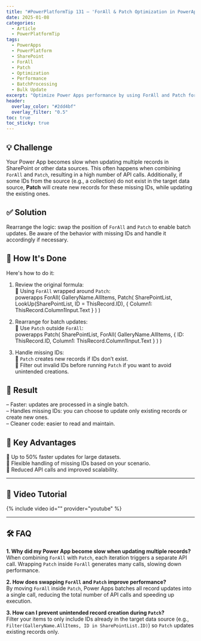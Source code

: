 ```yaml
---
title: "#PowerPlatformTip 131 – 'ForAll & Patch Optimization in PowerApps'"
date: 2025-01-08
categories:
  - Article
  - PowerPlatformTip
tags:
  - PowerApps
  - PowerPlatform
  - SharePoint
  - ForAll
  - Patch
  - Optimization
  - Performance
  - BatchProcessing
  - Bulk Update
excerpt: "Optimize Power Apps performance by using ForAll and Patch for bulk updates—reduce API calls, speed up batch processing, and handle missing IDs efficiently."
header:
  overlay_color: "#2dd4bf"
  overlay_filter: "0.5"
toc: true
toc_sticky: true
---
```


## 💡 Challenge
Your Power App becomes slow when updating multiple records in SharePoint or other data sources. This often happens when combining `ForAll` and `Patch`, resulting in a high number of API calls. Additionally, if some IDs from the source (e.g., a collection) do not exist in the target data source, **Patch** will create new records for these missing IDs, while updating the existing ones.

## ✅ Solution
Rearrange the logic: swap the position of `ForAll` and `Patch` to enable batch updates. Be aware of the behavior with missing IDs and handle it accordingly if necessary.

## 🔧 How It's Done
Here's how to do it:
1. Review the original formula:  
   🔸 Using `ForAll` wrapped around `Patch`:  
   powerapps
   ForAll(
     GalleryName.AllItems,
     Patch(
       SharePointList,
       LookUp(SharePointList, ID = ThisRecord.ID),
       { Column1: ThisRecord.Column1Input.Text }
     )
   )
   
2. Rearrange for batch updates:  
   🔸 Use `Patch` outside `ForAll`:  
   powerapps
   Patch(
     SharePointList,
     ForAll(
       GalleryName.AllItems,
       {
         ID: ThisRecord.ID,
         Column1: ThisRecord.Column1Input.Text
       }
     )
   )
   
3. Handle missing IDs:  
   🔸 `Patch` creates new records if IDs don’t exist.  
   🔸 Filter out invalid IDs before running `Patch` if you want to avoid unintended creations.

## 🎉 Result
– Faster: updates are processed in a single batch.  
– Handles missing IDs: you can choose to update only existing records or create new ones.  
– Cleaner code: easier to read and maintain.

## 🌟 Key Advantages
🔸 Up to 50% faster updates for large datasets.  
🔸 Flexible handling of missing IDs based on your scenario.  
🔸 Reduced API calls and improved scalability.

---

## 🎥 Video Tutorial
{% include video id="" provider="youtube" %}

---

## 🛠️ FAQ
**1. Why did my Power App become slow when updating multiple records?**  
When combining `ForAll` with `Patch`, each iteration triggers a separate API call. Wrapping `Patch` inside `ForAll` generates many calls, slowing down performance.

**2. How does swapping `ForAll` and `Patch` improve performance?**  
By moving `ForAll` inside `Patch`, Power Apps batches all record updates into a single call, reducing the total number of API calls and speeding up execution.

**3. How can I prevent unintended record creation during `Patch`?**  
Filter your items to only include IDs already in the target data source (e.g., `Filter(GalleryName.AllItems, ID in SharePointList.ID)`) so `Patch` updates existing records only.
